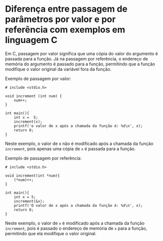 # Diferença entre passagem de parâmetros por valor e por referência com exemplos em linguagem C

Em C, passagem por valor significa que uma cópia do valor do argumento é passada para a função. Já na passagem por referência, o endereço de memória do argumento é passado para a função, permitindo que a função modifique o valor original da variável fora da função.

Exemplo de passagem por valor:


```
# include <stdio.h>

void increment (int num) {
    num++;
}

int main(){
    int x =  5;
    increment(x);
    printf('o valor de x após a chamada da função é: %d\n', x);
    return 0;
}
```

Neste exemplo, o valor de x não é modificado após a chamada da função `increment`, pois apenas uma cópia de `x` é passada para a função.

Exemplo de passagem por referência:

```
# include <stdio.h>

void increment(int *num){
    (*num)++;
}

int main(){
    int x = 5;
    increment(&x);
    printf('O valor de x após a chamada da função é: %d\n', x);
    return 0;
}
```

Neste exemplo, o valor de `x` é modificado após a chamada da função `increment`, pois é passado o endereço de memória de `x` para a função, permitindo que ela modifique o valor original.
